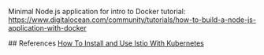 Minimal Node.js application for intro to Docker tutorial: https://www.digitalocean.com/community/tutorials/how-to-build-a-node-js-application-with-docker

## References
[How To Install and Use Istio With Kubernetes](https://www.digitalocean.com/community/tutorials/how-to-install-and-use-istio-with-kubernetes#step-2-%E2%80%94-installing-istio-with-helm)
